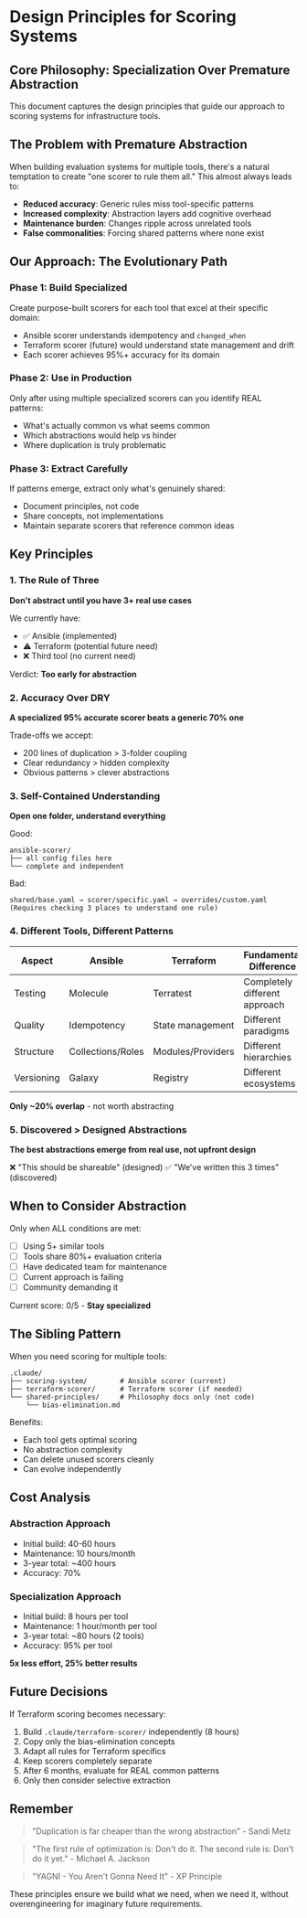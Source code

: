 # Design Principles for Scoring Systems

## Core Philosophy: Specialization Over Premature Abstraction

This document captures the design principles that guide our approach to scoring systems for infrastructure tools.

## The Problem with Premature Abstraction

When building evaluation systems for multiple tools, there's a natural temptation to create "one scorer to rule them all." This almost always leads to:

- **Reduced accuracy**: Generic rules miss tool-specific patterns
- **Increased complexity**: Abstraction layers add cognitive overhead
- **Maintenance burden**: Changes ripple across unrelated tools
- **False commonalities**: Forcing shared patterns where none exist

## Our Approach: The Evolutionary Path

### Phase 1: Build Specialized

Create purpose-built scorers for each tool that excel at their specific domain:

- Ansible scorer understands idempotency and `changed_when`
- Terraform scorer (future) would understand state management and drift
- Each scorer achieves 95%+ accuracy for its domain

### Phase 2: Use in Production

Only after using multiple specialized scorers can you identify REAL patterns:

- What's actually common vs what seems common
- Which abstractions would help vs hinder
- Where duplication is truly problematic

### Phase 3: Extract Carefully

If patterns emerge, extract only what's genuinely shared:

- Document principles, not code
- Share concepts, not implementations
- Maintain separate scorers that reference common ideas

## Key Principles

### 1. The Rule of Three

**Don't abstract until you have 3+ real use cases**

We currently have:

- ✅ Ansible (implemented)
- ⚠️ Terraform (potential future need)
- ❌ Third tool (no current need)

Verdict: **Too early for abstraction**

### 2. Accuracy Over DRY

**A specialized 95% accurate scorer beats a generic 70% one**

Trade-offs we accept:

- 200 lines of duplication > 3-folder coupling
- Clear redundancy > hidden complexity
- Obvious patterns > clever abstractions

### 3. Self-Contained Understanding

**Open one folder, understand everything**

Good:

```
ansible-scorer/
├── all config files here
└── complete and independent
```

Bad:

```
shared/base.yaml → scorer/specific.yaml → overrides/custom.yaml
(Requires checking 3 places to understand one rule)
```

### 4. Different Tools, Different Patterns

| Aspect | Ansible | Terraform | Fundamental Difference |
|--------|---------|-----------|----------------------|
| Testing | Molecule | Terratest | Completely different approach |
| Quality | Idempotency | State management | Different paradigms |
| Structure | Collections/Roles | Modules/Providers | Different hierarchies |
| Versioning | Galaxy | Registry | Different ecosystems |

**Only ~20% overlap** - not worth abstracting

### 5. Discovered > Designed Abstractions

**The best abstractions emerge from real use, not upfront design**

❌ "This should be shareable" (designed)
✅ "We've written this 3 times" (discovered)

## When to Consider Abstraction

Only when ALL conditions are met:

- [ ] Using 5+ similar tools
- [ ] Tools share 80%+ evaluation criteria
- [ ] Have dedicated team for maintenance
- [ ] Current approach is failing
- [ ] Community demanding it

Current score: 0/5 - **Stay specialized**

## The Sibling Pattern

When you need scoring for multiple tools:

```
.claude/
├── scoring-system/        # Ansible scorer (current)
├── terraform-scorer/      # Terraform scorer (if needed)
└── shared-principles/     # Philosophy docs only (not code)
    └── bias-elimination.md
```

Benefits:

- Each tool gets optimal scoring
- No abstraction complexity
- Can delete unused scorers cleanly
- Can evolve independently

## Cost Analysis

### Abstraction Approach

- Initial build: 40-60 hours
- Maintenance: 10 hours/month
- 3-year total: ~400 hours
- Accuracy: 70%

### Specialization Approach

- Initial build: 8 hours per tool
- Maintenance: 1 hour/month per tool
- 3-year total: ~80 hours (2 tools)
- Accuracy: 95% per tool

**5x less effort, 25% better results**

## Future Decisions

If Terraform scoring becomes necessary:

1. Build `.claude/terraform-scorer/` independently (8 hours)
2. Copy only the bias-elimination concepts
3. Adapt all rules for Terraform specifics
4. Keep scorers completely separate
5. After 6 months, evaluate for REAL common patterns
6. Only then consider selective extraction

## Remember

> "Duplication is far cheaper than the wrong abstraction" - Sandi Metz

> "The first rule of optimization is: Don't do it. The second rule is: Don't do it yet." - Michael A. Jackson

> "YAGNI - You Aren't Gonna Need It" - XP Principle

These principles ensure we build what we need, when we need it, without overengineering for imaginary future requirements.
